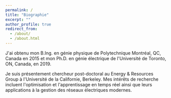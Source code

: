 ```yaml
---
permalink: /
title: "Biographie"
excerpt: ""
author_profile: true
redirect_from: 
  - /about/
  - /about.html
---
```


J'ai obtenu mon B.Ing. en génie physique de Polytechnique Montréal, QC, Canada en 2015 et mon Ph.D. en génie électrique de l'Université de Toronto, ON, Canada, en 2019. 

Je suis présentement chercheur post-doctoral au Energy & Resources Group à l'Université de la Californie, Berkeley. Mes intérêts de recherche incluent l'optimisation et l'apprentissage en temps réel ainsi que leurs applications à la gestion des réseaux électriques modernes.
